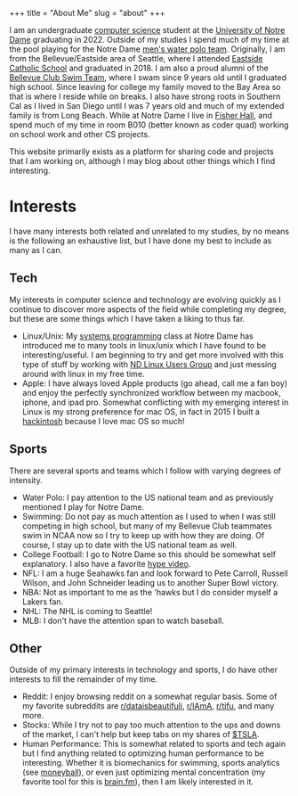 +++
title = "About Me"
slug = "about"
+++

I am an undergraduate [computer science](https://cse.nd.edu/) student at the [University of Notre Dame](https://www.nd.edu/) graduating in 2022. Outside of my studies I spend much of my time at the pool playing for the Notre Dame [men's water polo team](http://sites.nd.edu/waterpolo/). Originally, I am from the Bellevue/Eastside area of Seattle, where I attended [Eastside Catholic School](https://www.eastsidecatholic.org/) and graduated in 2018. I am also a proud alumni of the [Bellevue Club Swim Team](https://www.teamunify.com/team/onsbcst/page/home), where I swam since 9 years old until I graduated high school. Since leaving for college my family moved to the Bay Area so that is where I reside while on breaks. I also have strong roots in Southern Cal as I lived in San Diego until I was 7 years old and much of my extended family is from Long Beach. While at Notre Dame I live in [Fisher Hall](https://fisher.nd.edu/#/), and spend much of my time in room B010 (better known as coder quad) working on school work and other CS projects. 


This website primarily exists as a platform for sharing code and projects that I am working on, although I may blog about other things which I find interesting.


# Interests
I have many interests both related and unrelated to my studies, by no means is the following an exhaustive list, but I have done my best to include as many as I can. 

## Tech
My interests in computer science and technology are evolving quickly as I continue to discover more aspects of the field while completing my degree, but these are some things which I have taken a liking to thus far.  
* Linux/Unix: My [systems programming](https://www3.nd.edu/~pbui/teaching/cse.20289.sp20/) class at Notre Dame has introduced me to many tools in linux/unix which I have found to be interesting/useful. I am beginning to try and get more involved with this type of stuff by working with [ND Linux Users Group](https://ndlug.org/) and just messing around with linux in my free time.
* Apple: I have always loved Apple products (go ahead, call me a fan boy) and enjoy the perfectly synchronized workflow between my macbook, iphone, and ipad pro. Somewhat conflicting with my emerging interest in Linux is my strong preference for mac OS, in fact in 2015 I built a [hackintosh](https://www.tonymacx86.com/) because I love mac OS so much!

## Sports
There are several sports and teams which I follow with varying degrees of intensity.
* Water Polo: I pay attention to the US national team and as previously mentioned I play for Notre Dame.
* Swimming: Do not pay as much attention as I used to when I was still competing in high school, but many of my Bellevue Club teammates swim in NCAA now so I try to keep up with how they are doing. Of course, I stay up to date with the US national team as well.
* College Football: I go to Notre Dame so this should be somewhat self explanatory. I also have a favorite [hype video](https://www.youtube.com/watch?v=qNtc2lx3pSY).
* NFL: I am a huge Seahawks fan and look forward to Pete Carroll, Russell Wilson, and John Schneider leading us to another Super Bowl victory.
* NBA: Not as important to me as the 'hawks but I do consider myself a Lakers fan.
* NHL: The NHL is coming to Seattle!
* MLB: I don't have the attention span to watch baseball.

## Other
Outside of my primary interests in technology and sports, I do have other interests to fill the remainder of my time.
* Reddit: I enjoy browsing reddit on a somewhat regular basis. Some of my favorite subreddits are [r/dataisbeautifuli](https://www.reddit.com/r/dataisbeautiful/), [r/IAmA](https://www.reddit.com/r/IAmA/), [r/tifu](https://www.reddit.com/r/tifu/), and many more.
* Stocks: While I try not to pay too much attention to the ups and downs of the market, I can't help but keep tabs on my shares of [$TSLA](https://www.google.com/search?tbm=fin&sxsrf=ALeKk03Pp1HW2qMpSEtBF9DZI1G1dQpUKg:1584860736269&q=NASDAQ:+TSLA&stick=H4sIAAAAAAAAAONgecRoyi3w8sc9YSmdSWtOXmNU4-IKzsgvd80rySypFJLgYoOy-KR4uLj0c_UNkrMzCnMqeBax8vg5Brs4BlophAT7OAIAxPKUqEkAAAA&biw=1440&bih=821#scso=_VQ53Xr6HBIG6-gSO_4i4AQ1:0).
* Human Performance: This is somewhat related to sports and tech again but I find anything related to optimizing human performance to be interesting. Whether it is biomechanics for swimming, sports analytics (see [moneyball](https://en.wikipedia.org/wiki/Moneyball_(film))), or even just optimizing mental concentration (my favorite tool for this is [brain.fm](https://www.brain.fm/)), then I am likely interested in it.
